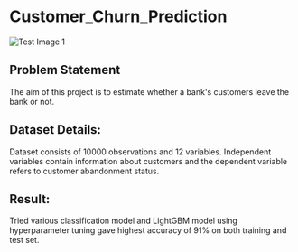 # Customer_Churn_Prediction

![Test Image 1](https://s16353.pcdn.co/wp-content/uploads/2018/06/Churn.png)

## Problem Statement
The aim of this project is to estimate whether a bank's customers leave the bank or not.

## Dataset Details:
Dataset consists of 10000 observations and 12 variables. Independent variables contain information about customers and the dependent variable refers to customer abandonment status.

## Result:
Tried various classification model and LightGBM model using hyperparameter tuning gave highest accuracy of 91% on both training and test set.
